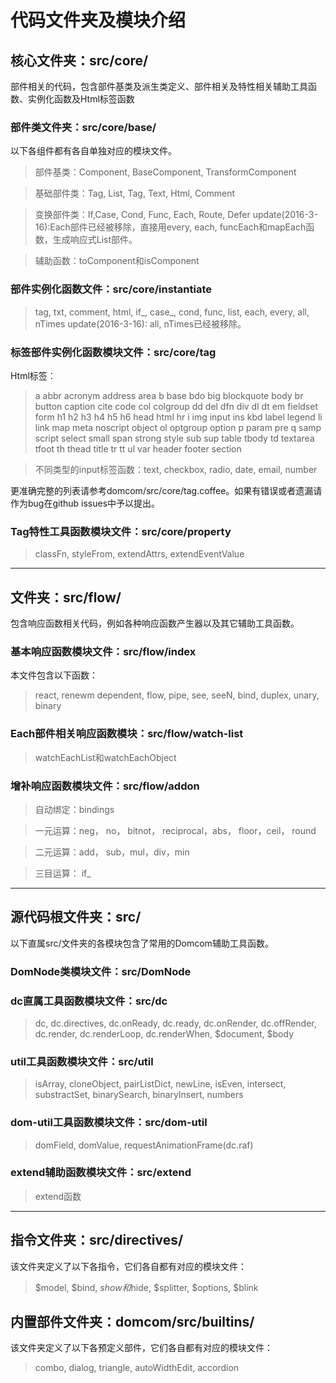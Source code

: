 # 代码文件夹及模块介绍

## 核心文件夹：src/core/
  部件相关的代码，包含部件基类及派生类定义、部件相关及特性相关辅助工具函数、实例化函数及Html标签函数

### 部件类文件夹：src/core/base/

  以下各组件都有各自单独对应的模块文件。

  > 部件基类：Component, BaseComponent, TransformComponent

  > 基础部件类：Tag, List, Tag, Text, Html, Comment
  
  > 变换部件类：If,Case, Cond, Func, Each, Route, Defer
  update(2016-3-16):Each部件已经被移除，直接用every, each, funcEach和mapEach函数，生成响应式List部件。
 
  > 辅助函数：toComponent和isComponent

### 部件实例化函数文件：src/core/instantiate
 > tag, txt, comment, html, if_, case_, cond, func, list, each, every, all, nTimes
 update(2016-3-16): all, nTimes已经被移除。

### 标签部件实例化函数模块文件：src/core/tag
 Html标签：
 
 > a abbr acronym address area b base bdo big blockquote body br button caption cite code col colgroup dd del dfn div dl dt em fieldset form h1 h2 h3 h4 h5 h6 head html hr i img input ins kbd label legend li link map meta noscript object ol optgroup option p param pre q samp script select small span strong style sub sup table tbody td textarea tfoot th thead title tr tt ul var header footer section

  > 不同类型的input标签函数：text, checkbox, radio, date, email, number

  更准确完整的列表请参考domcom/src/core/tag.coffee。如果有错误或者遗漏请作为bug在github issues中予以提出。

### Tag特性工具函数模块文件：src/core/property

  > classFn, styleFrom, extendAttrs, extendEventValue

*********************************************************************************************

## 文件夹：src/flow/

  包含响应函数相关代码，例如各种响应函数产生器以及其它辅助工具函数。


### 基本响应函数模块文件：src/flow/index
  本文件包含以下函数：

  > react, renewm dependent, flow, pipe, see, seeN, bind, duplex, unary, binary

### Each部件相关响应函数模块：src/flow/watch-list

  > watchEachList和watchEachObject

### 增补响应函数模块文件：src/flow/addon

  > 自动绑定：bindings
  
  > 一元运算：neg， no， bitnot， reciprocal，abs， floor，ceil， round
  
  > 二元运算：add， sub，mul，div，min
  
  > 三目运算： if_

*********************************************************************************

## 源代码根文件夹：src/

  以下直属src/文件夹的各模块包含了常用的Domcom辅助工具函数。

### DomNode类模块文件：src/DomNode

### dc直属工具函数模块文件：src/dc

  > dc, dc.directives, dc.onReady, dc.ready, dc.onRender, dc.offRender, dc.render, dc.renderLoop, dc.renderWhen, $document, $body

### util工具函数模块文件：src/util

  > isArray, cloneObject, pairListDict, newLine, isEven, intersect, substractSet, binarySearch, binaryInsert, numbers

### dom-util工具函数模块文件：src/dom-util

  > domField, domValue, requestAnimationFrame(dc.raf)

### extend辅助函数模块文件：src/extend

  > extend函数

****************************************************************

## 指令文件夹：src/directives/

  该文件夹定义了以下各指令，它们各自都有对应的模块文件：

  > $model, $bind, $show和$hide, $splitter, $options, $blink

## 内置部件文件夹：domcom/src/builtins/

  该文件夹定义了以下各预定义部件，它们各自都有对应的模块文件：

  > combo, dialog, triangle, autoWidthEdit, accordion